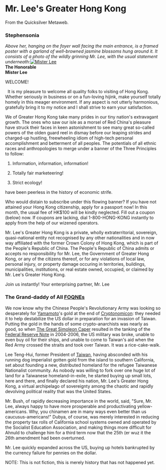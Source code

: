 
# Mr. Lee's Greater Hong Kong

From the Quicksilver Metaweb.

### Stephensonia


*Above her, hanging on the foyer wall facing the main entrance, is a framed poster with a garland of well-browned jasmine blossoms hung around it. It consists of a photo of the wildly grinning Mr. Lee, with the usual statement underneath:*[![Mister Lee](/web/20060725223139im_/http://www.metaweb.com/wiki/upload/c/cc/Tailian_lee.jpg)](mister-lee)  
**The Honorable  
Mister Lee**

WELCOME!  

  It is my pleasure to welcome all quality folks to visiting of Hong Kong. Whether seriously in business or on a fun-loving hijink, make yourself totally homely in this meager environment. If any aspect is not utterly harmonious, gratefully bring it to my notice and I shall strive to earn your satisfaction.

We of Greater Hong Kong take many prides in our tiny nation's extravagant growth. The ones who saw our isle as a morsel of Red China's pleasure have struck their faces in keen astonishment to see many great so-called powers of the olden guard reel in dismay before our leaping strides and charged-up hustling, freewheeling idiom of high-tech personal accomplishment and betterment of all peoples. The potentials of all ethnic races and anthropologies to merge under a banner of the Three Principles to follow:

1. Information, information, information!  

2. Totally fair marketeering!  

3. Strict ecology!

have been peerless in the history of economic strife.

Who would distain to subscribe under this flowing banner? If you have not attained your Hong Kong citizenship, apply for a passport now! In this month, the usual fee of HK$100 will be kindly neglected. Fill out a coupon (below) now. If coupons are lacking, dial 1-800-HONG-KONG instantly to apply from the help of our wizened operators.

Mr. Lee's Greater Hong Kong is a private, wholly extraterritorial, sovereign, quasi-national entity not recognised by any other nationalities and in now way affiliated with the former Crown Colony of Hong Kong, which is part of the People's Republic of China. The People's Republic of China admits or accepts no responsibility for Mr. Lee, the Government of Greater Hong Kong, or any of the citizens thereof, or for any violations of local law, personal injury, or property damage occuring in territories, buildings, municipalities, institutions, or real estate owned, occupied, or claimed by Mr. Lee's Greater Hong Kong.

Join us instantly!
Your enterprising partner,
Mr. Lee


### The Grand-daddy of All [FOQNEs](/foqne)


We now know why the Chinese People's Revolutionary Army was looking so desperately for [Yamamoto](/yamamoto-isoroku)'s gold at the end of [Cryptonomicon](/cryptonomicon): they needed it to help destabilize the US dollar in preparation for an invasion of Taiwan. Putting the gold in the hands of some crypto-anarchists was nearly as good, so when [The Great Simoleon Caper](/the-great-simoleon-caper) resulted in the tanking of the [Federal Reserve Note](/) in 2004-2006, the US military was broke, unable to even buy oil for their ships, and unable to come to Taiwan's aid when the Red Army crossed the straits and took over Taiwan. It was a rice-cake-walk.

Lee Teng-Hui, former President of [Taiwan](/), having absconded with his running dog imperialist gotten gold from the island to southern California, set about founding a new, distributed homeland for the refugee Taiwanese Nationalist community. As nobody was willing to fork over one huge lot of land for a Taiwanese homeland-in-exile, he started buying up small lots, here and there, and finally declared his nation, Mr. Lee's Greater Hong Kong, a virtual archipelago of sovereignty among the chaotic and rapidly devolving political reality that was the United States.

Mr. Bush, of rapidly decreasing importance in the world, said, "Sure, Mr. Lee, always happy to have more prosperable and productivating yellow-americans. Why, you chinamen are in many ways even better than us caucusus-americans!" Dubya, of course, was merely interested in reducing the property tax rolls of California school systems owned and operated by the Socialist Education Association, and making things more difficult for Ahnuld to challenge him for a third term now that the 25th (er wuz it the 26th amendment had been overturned.

Mr. Lee quickly expanded across the US, buying up hotels bankrupted by the currency failure for pennies on the dollar.

NOTE: This is not fiction, this is merely history that has not happened yet.
